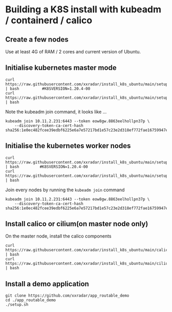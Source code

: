 # Building a K8S install with kubeadm / containerd / calico

## Create a few nodes
Use at least 4G of RAM / 2 cores and current version of Ubuntu.

## Initialise kubernetes master mode 
```
curl https://raw.githubusercontent.com/xxradar/install_k8s_ubuntu/main/setup.sh | bash          #K8SVERSION=1.20.4-00
curl https://raw.githubusercontent.com/xxradar/install_k8s_ubuntu/main/setup_latest.sh | bash

```
Note the kubeadm join command, it looks like ...
```
kubeadm join 10.11.2.231:6443 --token eow8gw.8863eelhollpn37p \
    --discovery-token-ca-cert-hash sha256:1e0ec482fcee39edbf6225e6a7e57217bd1e57c23e2d318ef772fae16759947e
```

## Initialise the kubernetes worker nodes
```
curl https://raw.githubusercontent.com/xxradar/install_k8s_ubuntu/main/setup_node.sh | bash         #K8SVERSION=1.20.4-00
curl https://raw.githubusercontent.com/xxradar/install_k8s_ubuntu/main/setup_node_latest.sh | bash

```
Join every nodes by running the `kubeadm join` command
```
kubeadm join 10.11.2.231:6443 --token eow8gw.8863eelhollpn37p \
    --discovery-token-ca-cert-hash sha256:1e0ec482fcee39edbf6225e6a7e57217bd1e57c23e2d318ef772fae16759947e
```

## Install calico or cilium(on master node only)
On the master node, install the calico components
```
curl https://raw.githubusercontent.com/xxradar/install_k8s_ubuntu/main/calico_install.sh | bash
curl https://raw.githubusercontent.com/xxradar/install_k8s_ubuntu/main/cilium_install.sh | bash

```

## Install a demo application 
```
git clone https://github.com/xxradar/app_routable_demo
cd ./app_routable_demo
./setup.sh
```
